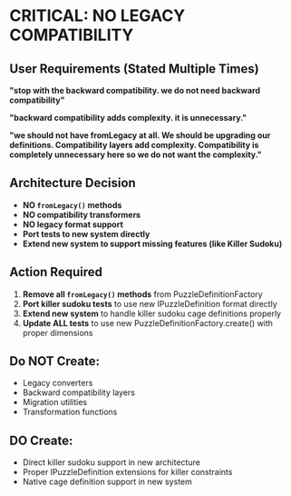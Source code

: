 # CRITICAL: NO LEGACY COMPATIBILITY

## User Requirements (Stated Multiple Times)

**"stop with the backward compatibility. we do not need backward compatibility"**

**"backward compatibility adds complexity. it is unnecessary."**

**"we should not have fromLegacy at all. We should be upgrading our definitions. Compatibility layers add complexity. Compatibility is completely unnecessary here so we do not want the complexity."**

## Architecture Decision

- **NO `fromLegacy()` methods**
- **NO compatibility transformers**
- **NO legacy format support**
- **Port tests to new system directly**
- **Extend new system to support missing features (like Killer Sudoku)**

## Action Required

1. **Remove all `fromLegacy()` methods** from PuzzleDefinitionFactory
2. **Port killer sudoku tests** to use new IPuzzleDefinition format directly
3. **Extend new system** to handle killer sudoku cage definitions properly
4. **Update ALL tests** to use new PuzzleDefinitionFactory.create() with proper dimensions

## Do NOT Create:
- Legacy converters
- Backward compatibility layers
- Migration utilities
- Transformation functions

## DO Create:
- Direct killer sudoku support in new architecture
- Proper IPuzzleDefinition extensions for killer constraints
- Native cage definition support in new system